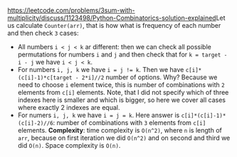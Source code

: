 https://leetcode.com/problems/3sum-with-multiplicity/discuss/1123498/Python-Combinatorics-solution-explained
​
Let us calculate `Counter(arr)`, that is how what is frequency of each number and then check `3` cases:
​
- All numbers `i < j < k` ar different: then we can check all possible permutations for numbers `i` and `j` and then check that for `k = target - i - j` we have `i < j < k`.
- For numbers `i, j, k` we have `i = j != k`. Then we have `c[i]*(c[i]-1)*c[target - 2*i]//2` number of options. Why? Because we need to choose `i` element twice, this is number of combinations with `2` elements from `c[i]` elements. Note, that I did not specify which of three indexes here is smaller and which is bigger, so here we cover all cases where exactly 2 indexes are equal.
- For numers `i, j, k` we have `i = j = k`. Here answer is `c[i]*(c[i]-1)*(c[i]-2)//6`: number of combinations with `3` elements from `c[i]` elements.
​
**Complexity**: time complexity is `O(n^2)`, where `n` is length of `arr`, because on first iteration we did `O(n^2)` and on second and third we did `O(n)`. Space complexity is `O(n)`.
​